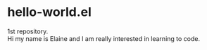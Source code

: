 # hello-world.el
1st repository.<br>
Hi my name is Elaine and I am really interested in learning to code.
